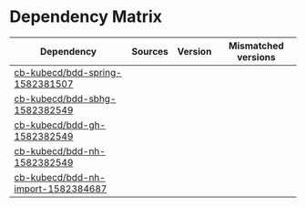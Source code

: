 # Dependency Matrix

Dependency | Sources | Version | Mismatched versions
---------- | ------- | ------- | -------------------
[cb-kubecd/bdd-spring-1582381507](https://github.com/cb-kubecd/bdd-spring-1582381507.git) |  | []() | 
[cb-kubecd/bdd-sbhg-1582382549](https://github.com/cb-kubecd/bdd-sbhg-1582382549.git) |  | []() | 
[cb-kubecd/bdd-gh-1582382549](https://github.com/cb-kubecd/bdd-gh-1582382549.git) |  | []() | 
[cb-kubecd/bdd-nh-1582382549](https://github.com/cb-kubecd/bdd-nh-1582382549.git) |  | []() | 
[cb-kubecd/bdd-nh-import-1582384687](https://github.com/cb-kubecd/bdd-nh-import-1582384687.git) |  | []() | 
